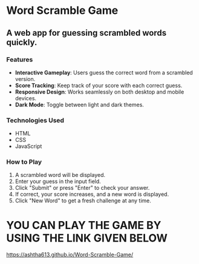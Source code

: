 # Word Scramble Game

## A web app for guessing scrambled words quickly.

### Features

- **Interactive Gameplay**: Users guess the correct word from a scrambled version.
- **Score Tracking**: Keep track of your score with each correct guess.
- **Responsive Design**: Works seamlessly on both desktop and mobile devices.
- **Dark Mode**: Toggle between light and dark themes.

### Technologies Used

- HTML
- CSS
- JavaScript

### How to Play

1. A scrambled word will be displayed.
2. Enter your guess in the input field.
3. Click "Submit" or press "Enter" to check your answer.
4. If correct, your score increases, and a new word is displayed.
5. Click "New Word" to get a fresh challenge at any time.

# YOU CAN PLAY THE GAME BY USING THE LINK GIVEN BELOW
https://ashtha613.github.io/Word-Scramble-Game/
